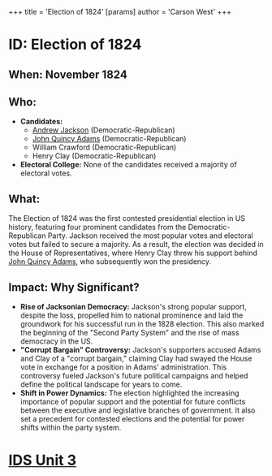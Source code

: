 +++
 title = 'Election of 1824'
[params]
	author = 'Carson West'
+++
# ID: Election of 1824

## When: November 1824

## Who:
* **Candidates:**
    * [Andrew Jackson](./../andrew-jackson/) (Democratic-Republican)
    * [John Quincy Adams](./../john-quincy-adams/) (Democratic-Republican)
    * William Crawford (Democratic-Republican)
    * Henry Clay (Democratic-Republican)
* **Electoral College:** None of the candidates received a majority of electoral votes.

## What: 
The Election of 1824 was the first contested presidential election in US history, featuring four prominent candidates from the Democratic-Republican Party. Jackson received the most popular votes and electoral votes but failed to secure a majority. As a result, the election was decided in the House of Representatives, where Henry Clay threw his support behind [John Quincy Adams](./../john-quincy-adams/), who subsequently won the presidency.

## Impact: Why Significant?

* **Rise of Jacksonian Democracy:** Jackson's strong popular support, despite the loss, propelled him to national prominence and laid the groundwork for his successful run in the 1828 election. This also marked the beginning of the "Second Party System" and the rise of mass democracy in the US.
* **"Corrupt Bargain" Controversy:** Jackson's supporters accused Adams and Clay of a "corrupt bargain," claiming Clay had swayed the House vote in exchange for a position in Adams' administration. This controversy fueled Jackson's future political campaigns and helped define the political landscape for years to come.
* **Shift in Power Dynamics:** The election highlighted the increasing importance of popular support and the potential for future conflicts between the executive and legislative branches of government. It also set a precedent for contested elections and the potential for power shifts within the party system. 

# [IDS Unit 3](./../ids-unit-3/)